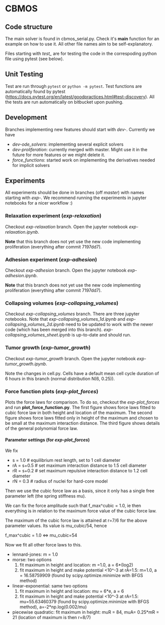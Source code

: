 # CBMOS

## Code structure

The main solver is found in cbmos_serial.py. Check it's __main__ function for an example on how to use it. All other file names aim to be self-explanatory. 

Files starting with *test_* are for testing the code in the correspoding python file using pytest (see below).

## Unit Testing
Test are run through `pytest` or `python -m pytest`. Test functions are
automatically found by pytest (https://docs.pytest.org/en/latest/goodpractices.html#test-discovery). All the tests are run automatically on bitbucket upon pushing.

## Development 

Branches implementing new features should start with *dev-*. Currently we have 

 - *dev-ode_solvers*: implementing several explicit solvers
 - *dev-proliferation*: currently merged with master. Might use it in the future for more features or we might delete it.
 - *force_functions*: started work on implementing the derivatives needed for implicit solvers

## Experiments

All experiments should be done in branches (off *master*) with names starting with *exp-*. We recommend running the experiments in jupyter notebooks for a nicer workflow :)

### Relaxation experiment (*exp-relaxation*)

Checkout *exp-relaxation* branch. Open the jupyter notebook *exp-relaxation.ipynb*. 

**Note** that this branch does not yet use the new code implementing proliferation (everything after commit 7197dd7).

### Adhesion experiment (*exp-adhesion*)
Checkout *exp-adhesion* branch. Open the jupyter notebook *exp-adhesion.ipynb*. 

**Note** that this branch does not yet use the new code implementing proliferation (everything after commit 7197dd7).

### Collapsing volumes (*exp-collapsing_volumes*)
Checkout *exp-collapsing_volumes* branch. There are three jupyter notebooks. Note that *exp-collapsing_volumes_1d.ipynb* and *exp-collapsing_volumes_2d.ipynb* need to be updated to work with the newer code (which has been merged into this branch). 
*exp-collapsing_volumes_sheet.ipynb* is up-to-date and should run. 

### Tumor growth (*exp-tumor_growth*)
Checkout *exp-tumor_growth* branch. Open the jupyter notebook *exp-tumor_growth.ipynb*.

Note the changes in cell.py. Cells have a default mean cell cycle duration of 6 hours in this branch (normal distribution N(6, 0.25)). 

### Force function plots (*exp-plot_forces*)

Plots the force laws for comparison. To do so, checkout the *exp-plot_forces* and run **plot_force_function.py**.
The first figure shows force laws fitted to cubic force law in both height and location of the maximum. 
The second figure shows force laws fitted only in height of the maximum and chosen to be small at the maximum interaction distance.
The third figure shows details of the general polynomial force law.

#### Parameter settings (for *exp-plot_forces*)

  We fix 

  - s = 1.0  # equilibrium rest length, set to 1 cell diameter
  - rA = s+0.5  # set maximum interaction distance to 1.5 cell diameter
  - rR = s+0.2  # set maximum repulsive interaction distance to 1.2 cell diameter
  - rN = 0.3  # radius of nuclei for hard-core model

  Then we use the cubic force law as a basis, since it only has a single free parameter left (the spring stiffness mu).

  We can fix the force amplitude such that f_max^cubic = 1.0, ie then everything is in relation to the maximum force value of the cubic force law.

  The maximum of the cubic force law is attained at r=7/6 for the above parameter values. Its value is mu_cubic/54, hence 

  f_max^cubic = 1.0 <=> mu_cubic=54

  Now we fit all other force laws to this.

  - lennard-jones: m = 1.0
  - morse: two options
    1. fit maximum in height and location: m =1.0, a = 6*(log2)
    2. fit maximum in height and make potential <10^-3 at rA=1.5:
       m=1.0, a = 16.58759909 (found by scipy.optimize.minimize with
       BFGS method)
  - linear-exponential: same two options
    1. fit maximum in height and location: mu = 6*e, a = 6
    2. fit maximum in height and make potential <10^-3 at rA=1.5:
       mu=55.63460379 (found by scipy.optimize.minimize with BFGS
       method), a=-2*np.log(0.002/mu)
  - piecewise quadratic: fit maximum in height: muR = 84, muA= 0.25*mR = 21 (location of maximum is then r=8/7)



